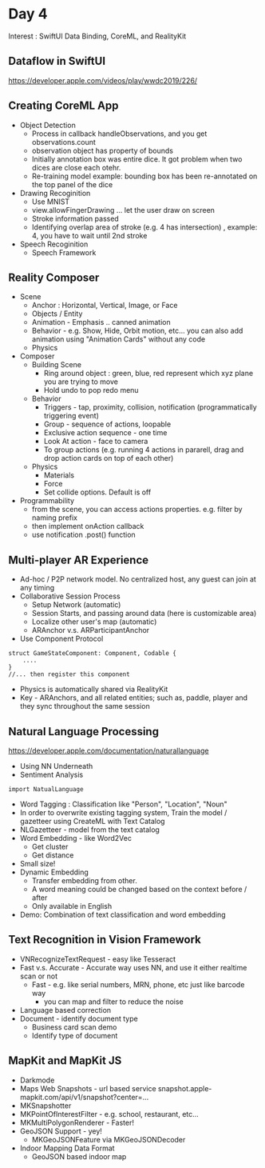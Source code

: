 # Day 4

Interest : SwiftUI Data Binding, CoreML, and RealityKit

## Dataflow in SwiftUI

https://developer.apple.com/videos/play/wwdc2019/226/

## Creating CoreML App

- Object Detection
	- Process in callback handleObservations, and you get observations.count
	- observation object has property of bounds
	- Initially annotation box was entire dice. It got problem when two dices are close each otehr.
	- Re-training model example: bounding box has been re-annotated on the top panel of the dice
- Drawing Recoginition
	- Use MNIST
	- view.allowFingerDrawing ... let the user draw on screen
	- Stroke information passed
	- Identifying overlap area of stroke (e.g. 4 has intersection) , example: 4, you have to wait until 2nd stroke
- Speech Recoginition
	- Speech Framework

## Reality Composer

- Scene
	- Anchor : Horizontal, Vertical, Image, or Face
	- Objects / Entity
	- Animation - Emphasis .. canned animation
	- Behavior - e.g. Show, Hide, Orbit motion, etc... you can also add animation using "Animation Cards" without any code
	- Physics
- Composer
	- Building Scene
		- Ring around object : green, blue, red represent which xyz plane you are trying to move
		- Hold undo to pop redo menu
	- Behavior
		- Triggers - tap, proximity, collision, notification (programmatically triggering event)
		- Group - sequence of actions, loopable
		- Exclusive action sequence - one time
		- Look At action - face to camera
		- To group actions (e.g. running 4 actions in pararell, drag and drop action cards on top of each other)
	- Physics
		- Materials
		- Force
		- Set collide options. Default is off
- Programmability
	- from the scene, you can access actions properties. e.g. filter by naming prefix
	- then implement onAction callback
	- use notification .post() function

## Multi-player AR Experience

- Ad-hoc / P2P network model. No centralized host, any guest can join at any timing
- Collaborative Session Process
	- Setup Network (automatic)
	- Session Starts, and passing around data (here is customizable area)
	- Localize other user's map (automatic)
	- ARAnchor v.s. ARParticipantAnchor 
- Use Component Protocol
```
struct GameStateComponent: Component, Codable {
	....
}
//... then register this component
```
- Physics is automatically shared via RealityKit
- Key - ARAnchors, and all related entities; such as, paddle, player and they sync throughout the same session 

## Natural Language Processing

https://developer.apple.com/documentation/naturallanguage

- Using NN Underneath
- Sentiment Analysis 
```
import NatualLanguage
```
- Word Tagging : Classification like "Person", "Location", "Noun" 
- In order to overwrite existing tagging system, Train the model / gazetteer using CreateML with Text Catalog
- NLGazetteer - model from the text catalog
- Word Embedding - like Word2Vec
	- Get cluster
	- Get distance
- Small size!
- Dynamic Embedding
	- Transfer embedding from other. 
	- A word meaning could be changed based on the context before / after
	- Only available in English
- Demo: Combination of text classification and word embedding

## Text Recognition in Vision Framework

- VNRecognizeTextRequest - easy like Tesseract
- Fast v.s. Accurate - Accurate way uses NN, and use it either realtime scan or not
	- Fast - e.g. like serial numbers, MRN, phone, etc just like barcode way 
		- you can map and filter to reduce the noise
- Language based correction 
- Document - identify document type
	- Business card scan demo
	- Identify type of document

## MapKit and MapKit JS

- Darkmode
- Maps Web Snapshots - url based service snapshot.apple-mapkit.com/api/v1/snapshot?center=...
- MKSnapshotter
- MKPointOfInterestFilter - e.g. school, restaurant, etc...
- MKMultiPolygonRenderer - Faster!
- GeoJSON Support - yey!
	- MKGeoJSONFeature via MKGeoJSONDecoder
- Indoor Mapping Data Format
	- GeoJSON based indoor map



